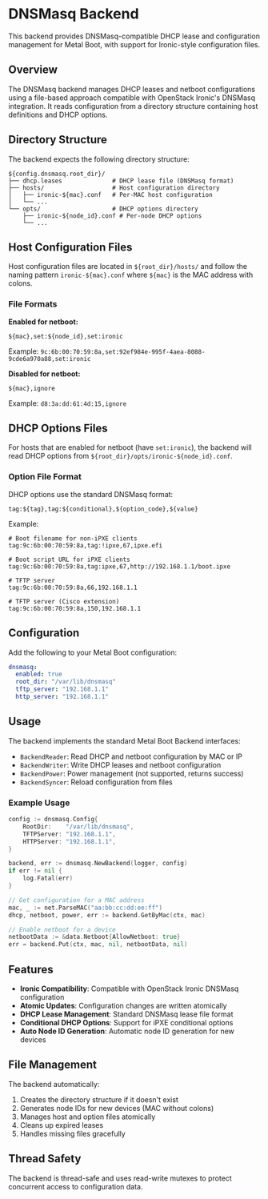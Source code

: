 # DNSMasq Backend

This backend provides DNSMasq-compatible DHCP lease and configuration management for Metal Boot, with support for Ironic-style configuration files.

## Overview

The DNSMasq backend manages DHCP leases and netboot configurations using a file-based approach compatible with OpenStack Ironic's DNSMasq integration. It reads configuration from a directory structure containing host definitions and DHCP options.

## Directory Structure

The backend expects the following directory structure:

```
${config.dnsmasq.root_dir}/
├── dhcp.leases              # DHCP lease file (DNSMasq format)
├── hosts/                   # Host configuration directory
│   ├── ironic-${mac}.conf   # Per-MAC host configuration
│   └── ...
└── opts/                    # DHCP options directory
    ├── ironic-${node_id}.conf # Per-node DHCP options
    └── ...
```

## Host Configuration Files

Host configuration files are located in `${root_dir}/hosts/` and follow the naming pattern `ironic-${mac}.conf` where `${mac}` is the MAC address with colons.

### File Formats

**Enabled for netboot:**
```
${mac},set:${node_id},set:ironic
```
Example: `9c:6b:00:70:59:8a,set:92ef984e-995f-4aea-8088-9cde6a970a88,set:ironic`

**Disabled for netboot:**
```
${mac},ignore
```
Example: `d8:3a:dd:61:4d:15,ignore`

## DHCP Options Files

For hosts that are enabled for netboot (have `set:ironic`), the backend will read DHCP options from `${root_dir}/opts/ironic-${node_id}.conf`.

### Option File Format

DHCP options use the standard DNSMasq format:
```
tag:${tag},tag:${conditional},${option_code},${value}
```

Example:
```
# Boot filename for non-iPXE clients
tag:9c:6b:00:70:59:8a,tag:!ipxe,67,ipxe.efi

# Boot script URL for iPXE clients  
tag:9c:6b:00:70:59:8a,tag:ipxe,67,http://192.168.1.1/boot.ipxe

# TFTP server
tag:9c:6b:00:70:59:8a,66,192.168.1.1

# TFTP server (Cisco extension)
tag:9c:6b:00:70:59:8a,150,192.168.1.1
```

## Configuration

Add the following to your Metal Boot configuration:

```yaml
dnsmasq:
  enabled: true
  root_dir: "/var/lib/dnsmasq"
  tftp_server: "192.168.1.1"
  http_server: "192.168.1.1"
```

## Usage

The backend implements the standard Metal Boot Backend interfaces:

- `BackendReader`: Read DHCP and netboot configuration by MAC or IP
- `BackendWriter`: Write DHCP leases and netboot configuration
- `BackendPower`: Power management (not supported, returns success)
- `BackendSyncer`: Reload configuration from files

### Example Usage

```go
config := dnsmasq.Config{
    RootDir:    "/var/lib/dnsmasq",
    TFTPServer: "192.168.1.1", 
    HTTPServer: "192.168.1.1",
}

backend, err := dnsmasq.NewBackend(logger, config)
if err != nil {
    log.Fatal(err)
}

// Get configuration for a MAC address
mac, _ := net.ParseMAC("aa:bb:cc:dd:ee:ff")
dhcp, netboot, power, err := backend.GetByMac(ctx, mac)

// Enable netboot for a device
netbootData := &data.Netboot{AllowNetboot: true}
err = backend.Put(ctx, mac, nil, netbootData, nil)
```

## Features

- **Ironic Compatibility**: Compatible with OpenStack Ironic DNSMasq configuration
- **Atomic Updates**: Configuration changes are written atomically
- **DHCP Lease Management**: Standard DNSMasq lease file format
- **Conditional DHCP Options**: Support for iPXE conditional options
- **Auto Node ID Generation**: Automatic node ID generation for new devices

## File Management

The backend automatically:

1. Creates the directory structure if it doesn't exist
2. Generates node IDs for new devices (MAC without colons)
3. Manages host and option files atomically
4. Cleans up expired leases
5. Handles missing files gracefully

## Thread Safety

The backend is thread-safe and uses read-write mutexes to protect concurrent access to configuration data.
